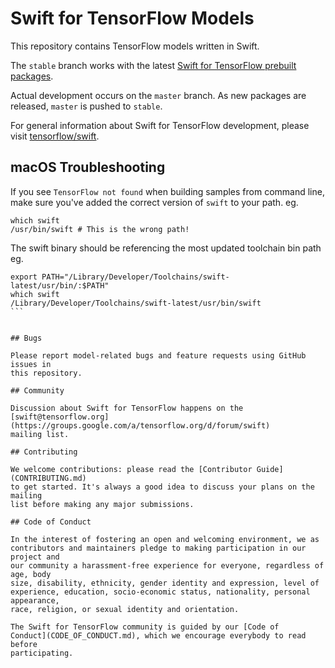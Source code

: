# Swift for TensorFlow Models

This repository contains TensorFlow models written in Swift.

The `stable` branch works with the latest [Swift for TensorFlow prebuilt packages](https://github.com/tensorflow/swift/blob/master/Installation.md#pre-built-packages).

Actual development occurs on the `master` branch.
As new packages are released, `master` is pushed to `stable`.

For general information about Swift for TensorFlow development, please visit
[tensorflow/swift](https://github.com/tensorflow/swift).


## macOS Troubleshooting
If you see `TensorFlow not found` when building samples from command line,
make sure you've added the correct version of `swift` to your path.
eg. 
```shell
which swift
/usr/bin/swift # This is the wrong path!
````
The swift binary should be referencing the most updated toolchain bin path eg. 
````shell
export PATH="/Library/Developer/Toolchains/swift-latest/usr/bin/:$PATH"
which swift
/Library/Developer/Toolchains/swift-latest/usr/bin/swift
```


## Bugs

Please report model-related bugs and feature requests using GitHub issues in
this repository.

## Community

Discussion about Swift for TensorFlow happens on the
[swift@tensorflow.org](https://groups.google.com/a/tensorflow.org/d/forum/swift)
mailing list.

## Contributing

We welcome contributions: please read the [Contributor Guide](CONTRIBUTING.md)
to get started. It's always a good idea to discuss your plans on the mailing
list before making any major submissions.

## Code of Conduct

In the interest of fostering an open and welcoming environment, we as
contributors and maintainers pledge to making participation in our project and
our community a harassment-free experience for everyone, regardless of age, body
size, disability, ethnicity, gender identity and expression, level of
experience, education, socio-economic status, nationality, personal appearance,
race, religion, or sexual identity and orientation.

The Swift for TensorFlow community is guided by our [Code of
Conduct](CODE_OF_CONDUCT.md), which we encourage everybody to read before
participating.

